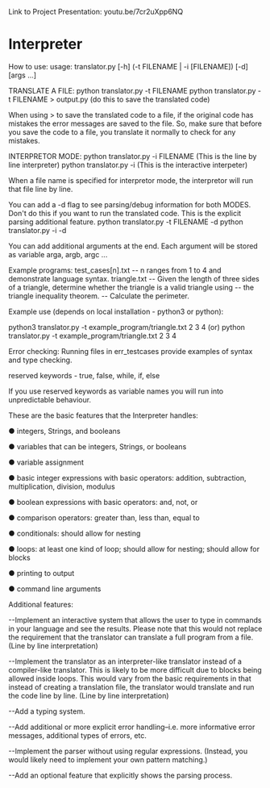 Link to Project Presentation: youtu.be/7cr2uXpp6NQ

# Interpreter
How to use:
usage: translator.py [-h] (-t FILENAME | -i [FILENAME]) [-d] [args ...]

TRANSLATE A FILE:
python translator.py -t FILENAME 
python translator.py -t FILENAME > output.py (do this to save the translated code)

When using > to save the translated code to a file, if the original code has mistakes
the error messages are saved to the file. So, make sure that before you save the code to a 
file, you translate it normally to check for any mistakes.

INTERPRETOR MODE:
python translator.py -i FILENAME (This is the line by line interpreter)
python translator.py -i (This is the interactive interpeter)

When a file name is specified for interpretor mode, the interpretor will run that file line by line.

You can add a -d flag to see parsing/debug information for both MODES. Don't do this if you want to run
the translated code. This is the explicit parsing additional feature.
python translator.py -t FILENAME -d
python translator.py -i -d

You can add additional arguments at the end. Each argument will be stored as
variable arga, argb, argc ...

Example programs:
test_cases[n].txt -- n ranges from 1 to 4 and demonstrate language syntax.
triangle.txt
-- Given the length of three sides of a triangle, determine whether the triangle is a valid triangle using
-- the triangle inequality theorem.
-- Calculate the perimeter.

Example use (depends on local installation - python3 or python): 

python3 translator.py -t example_program/triangle.txt 2 3 4
(or)
python translator.py -t example_program/triangle.txt 2 3 4



Error checking:
Running files in err_testcases provide examples of syntax and type checking.


reserved keywords - true, false, while, if, else

If you use reserved keywords as variable names you will run into unpredictable behaviour.

These are the basic features that the Interpreter handles: 

● integers, Strings, and booleans

● variables that can be integers, Strings, or booleans

● variable assignment

● basic integer expressions with basic operators: addition, subtraction,
  multiplication, division, modulus
  
● boolean expressions with basic operators: and, not, or

● comparison operators: greater than, less than, equal to

● conditionals: should allow for nesting

● loops: at least one kind of loop; should allow for nesting; should allow for blocks

● printing to output

● command line arguments

Additional features:

--Implement an interactive system that allows the user to type in commands in your
  language and see the results. Please note that this would not replace the
  requirement that the translator can translate a full program from a file. (Line by line interpretation)
  
--Implement the translator as an interpreter-like translator instead of a compiler-like
  translator. This is likely to be more difficult due to blocks being allowed inside
  loops. This would vary from the basic requirements in that instead of creating a
  translation file, the translator would translate and run the code line by line. (Line by line interpretation)
  
--Add a typing system.

--Add additional or more explicit error handling–i.e. more informative error
  messages, additional types of errors, etc.
  
--Implement the parser without using regular expressions. (Instead, you would
  likely need to implement your own pattern matching.)
  
--Add an optional feature that explicitly shows the parsing process.
